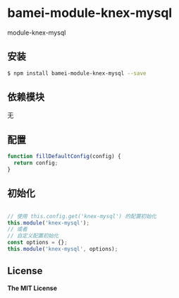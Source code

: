 # bamei-module-knex-mysql

module-knex-mysql

## 安装

```bash
$ npm install bamei-module-knex-mysql --save
```

## 依赖模块

无


## 配置

```javascript
function fillDefaultConfig(config) {
  return config;
}
```

## 初始化

```javascript

// 使用 this.config.get('knex-mysql') 的配置初始化
this.module('knex-mysql');
// 或者
// 自定义配置初始化
const options = {};
this.module('knex-mysql', options);
```

## License

**The MIT License**
